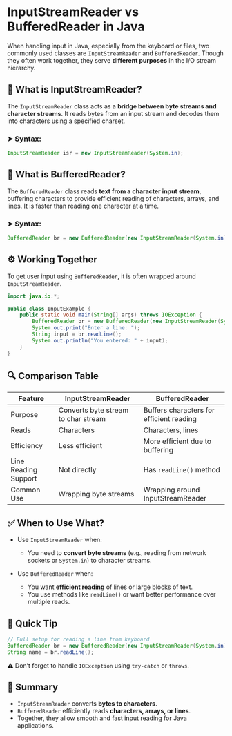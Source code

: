 # InputStreamReader vs BufferedReader in Java

When handling input in Java, especially from the keyboard or files, two commonly used classes are `InputStreamReader` and `BufferedReader`. Though they often work together, they serve **different purposes** in the I/O stream hierarchy.


## 🎯 What is InputStreamReader?

The `InputStreamReader` class acts as a **bridge between byte streams and character streams**. It reads bytes from an input stream and decodes them into characters using a specified charset.

### ➤ Syntax:
```java
InputStreamReader isr = new InputStreamReader(System.in);
```


## 🎯 What is BufferedReader?

The `BufferedReader` class reads **text from a character input stream**, buffering characters to provide efficient reading of characters, arrays, and lines. It is faster than reading one character at a time.

### ➤ Syntax:
```java
BufferedReader br = new BufferedReader(new InputStreamReader(System.in));
```

## ⚙️ Working Together

To get user input using `BufferedReader`, it is often wrapped around `InputStreamReader`.

```java
import java.io.*;

public class InputExample {
    public static void main(String[] args) throws IOException {
        BufferedReader br = new BufferedReader(new InputStreamReader(System.in));
        System.out.print("Enter a line: ");
        String input = br.readLine();
        System.out.println("You entered: " + input);
    }
}
```


## 🔍 Comparison Table

| Feature               | InputStreamReader                | BufferedReader                        |
|------------------------|-----------------------------------|----------------------------------------|
| Purpose              | Converts byte stream to char stream | Buffers characters for efficient reading |
| Reads                | Characters                        | Characters, lines                     |
| Efficiency           | Less efficient                    | More efficient due to buffering       |
| Line Reading Support | Not directly                      | Has `readLine()` method               |
| Common Use           | Wrapping byte streams             | Wrapping around InputStreamReader     |


## ✅ When to Use What?

- Use `InputStreamReader` when:
  - You need to **convert byte streams** (e.g., reading from network sockets or `System.in`) to character streams.
  
- Use `BufferedReader` when:
  - You want **efficient reading** of lines or large blocks of text.
  - You use methods like `readLine()` or want better performance over multiple reads.


## 📌 Quick Tip

```java
// Full setup for reading a line from keyboard
BufferedReader br = new BufferedReader(new InputStreamReader(System.in));
String name = br.readLine();
```

⚠️ Don’t forget to handle `IOException` using `try-catch` or `throws`.


## 📝 Summary

- `InputStreamReader` converts **bytes to characters**.
- `BufferedReader` efficiently reads **characters, arrays, or lines**.
- Together, they allow smooth and fast input reading for Java applications.

